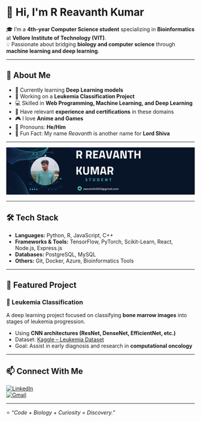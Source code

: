 # 👋 Hi, I'm R Reavanth Kumar  

🎓 I’m a **4th-year Computer Science student** specializing in **Bioinformatics** at **Vellore Institute of Technology (VIT)**.  
💡 Passionate about bridging **biology and computer science** through **machine learning and deep learning**.  

---

## 🚀 About Me  
- 🌱 Currently learning **Deep Learning models**  
- 🧬 Working on a **Leukemia Classification Project**  
- 💻 Skilled in **Web Programming, Machine Learning, and Deep Learning**  
- 📜 Have relevant **experience and certifications** in these domains  
- 🎮 I love **Anime and Games**  
- 🙋 Pronouns: **He/Him**  
- 🔱 Fun Fact: My name *Reavanth* is another name for **Lord Shiva**  

---

[![Banner](ProfileBanner.png)](https://www.linkedin.com/in/r-reavanth-kumar/)

---
## 🛠️ Tech Stack  
- **Languages:** Python, R, JavaScript, C++  
- **Frameworks & Tools:** TensorFlow, PyTorch, Scikit-Learn, React, Node.js, Express.js  
- **Databases:** PostgreSQL, MySQL  
- **Others:** Git, Docker, Azure, Bioinformatics Tools  

---

## 📌 Featured Project  
### 🔬 Leukemia Classification  
A deep learning project focused on classifying **bone marrow images** into stages of leukemia progression.  
- Using **CNN architectures (ResNet, DenseNet, EfficientNet, etc.)**  
- Dataset: [Kaggle – Leukemia Dataset](https://www.kaggle.com/datasets/mehradaria/leukemia)  
- Goal: Assist in early diagnosis and research in **computational oncology**  

---

## 📫 Connect With Me  
[![LinkedIn](https://img.shields.io/badge/LinkedIn-0077B5?style=for-the-badge&logo=linkedin&logoColor=white)](https://www.linkedin.com/in/r-reavanth-kumar/)  
[![Gmail](https://img.shields.io/badge/Gmail-D14836?style=for-the-badge&logo=gmail&logoColor=white)](**reavanth2003@gmail.com**)  

---

⭐️ *“Code + Biology + Curiosity = Discovery.”*  
